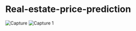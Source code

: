 # Real-estate-price-prediction
![Capture](https://user-images.githubusercontent.com/124345042/227881325-21dcb30f-ce65-4b4c-9aef-2be11f3591db.PNG)
![Capture 1](https://user-images.githubusercontent.com/124345042/227881357-0c51a148-1e16-4b77-8356-1b1af4dfa884.PNG)
